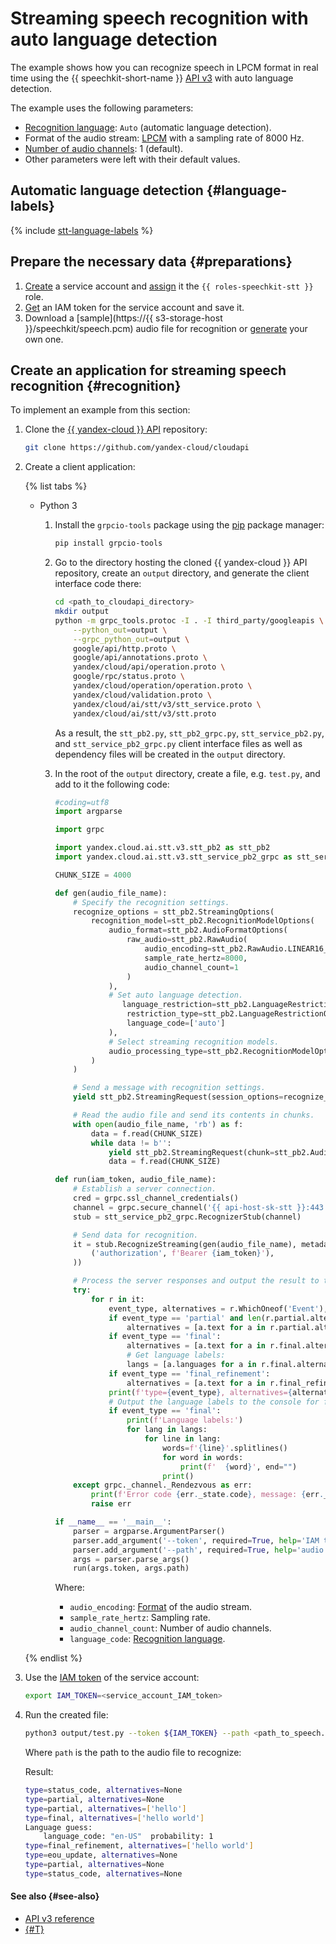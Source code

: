 # Streaming speech recognition with auto language detection

The example shows how you can recognize speech in LPCM format in real time using the {{ speechkit-short-name }} [API v3](../../stt-v3/api-ref/grpc/) with auto language detection.

The example uses the following parameters:

* [Recognition language](../models#languages): `Auto` (automatic language detection).
* Format of the audio stream: [LPCM](../../formats.md#LPCM) with a sampling rate of 8000 Hz.
* [Number of audio channels](../../stt-v3/api-ref/grpc/stt_service#RawAudio): 1 (default).
* Other parameters were left with their default values.

## Automatic language detection {#language-labels}

{% include [stt-language-labels](../../../_includes/speechkit/stt-language-labels.md) %}

## Prepare the necessary data {#preparations}

1. [Create](../../../iam/operations/sa/create.md) a service account and [assign](../../../iam/operations/sa/assign-role-for-sa.md) it the `{{ roles-speechkit-stt }}` role.
1. [Get](../../../iam/operations/iam-token/create-for-sa#via-cli) an IAM token for the service account and save it.
1. Download a [sample](https://{{ s3-storage-host }}/speechkit/speech.pcm) audio file for recognition or [generate](../../tts/api/tts-examples-v3.md) your own one.

## Create an application for streaming speech recognition {#recognition}

To implement an example from this section:

1. Clone the [{{ yandex-cloud }} API](https://github.com/yandex-cloud/cloudapi) repository:

   ```bash
   git clone https://github.com/yandex-cloud/cloudapi
   ```

1. Create a client application:

   {% list tabs %}

   - Python 3

      1. Install the `grpcio-tools` package using the [pip](https://pip.pypa.io/en/stable/) package manager:

         ```bash
         pip install grpcio-tools
         ```

      1. Go to the directory hosting the cloned {{ yandex-cloud }} API repository, create an `output` directory, and generate the client interface code there:

         ```bash
         cd <path_to_cloudapi_directory>
         mkdir output
         python -m grpc_tools.protoc -I . -I third_party/googleapis \
             --python_out=output \
             --grpc_python_out=output \
             google/api/http.proto \
             google/api/annotations.proto \
             yandex/cloud/api/operation.proto \
             google/rpc/status.proto \
             yandex/cloud/operation/operation.proto \
             yandex/cloud/validation.proto \
             yandex/cloud/ai/stt/v3/stt_service.proto \
             yandex/cloud/ai/stt/v3/stt.proto
         ```

         As a result, the `stt_pb2.py`, `stt_pb2_grpc.py`, `stt_service_pb2.py`, and `stt_service_pb2_grpc.py` client interface files as well as dependency files will be created in the `output` directory.

      1. In the root of the `output` directory, create a file, e.g. `test.py`, and add to it the following code:

         ```python
         #coding=utf8
         import argparse

         import grpc

         import yandex.cloud.ai.stt.v3.stt_pb2 as stt_pb2
         import yandex.cloud.ai.stt.v3.stt_service_pb2_grpc as stt_service_pb2_grpc

         CHUNK_SIZE = 4000

         def gen(audio_file_name):
             # Specify the recognition settings.
             recognize_options = stt_pb2.StreamingOptions(
                 recognition_model=stt_pb2.RecognitionModelOptions(
                     audio_format=stt_pb2.AudioFormatOptions(
                         raw_audio=stt_pb2.RawAudio(
                             audio_encoding=stt_pb2.RawAudio.LINEAR16_PCM,
                             sample_rate_hertz=8000,
                             audio_channel_count=1
                         )
                     ),
                     # Set auto language detection.
         	            language_restriction=stt_pb2.LanguageRestrictionOptions(
                         restriction_type=stt_pb2.LanguageRestrictionOptions.WHITELIST,
                         language_code=['auto']
                     ),
                     # Select streaming recognition models.
                     audio_processing_type=stt_pb2.RecognitionModelOptions.REAL_TIME
                 )
             )

             # Send a message with recognition settings.
             yield stt_pb2.StreamingRequest(session_options=recognize_options)

             # Read the audio file and send its contents in chunks.
             with open(audio_file_name, 'rb') as f:
                 data = f.read(CHUNK_SIZE)
                 while data != b'':
                     yield stt_pb2.StreamingRequest(chunk=stt_pb2.AudioChunk(data=data))
                     data = f.read(CHUNK_SIZE)

         def run(iam_token, audio_file_name):
             # Establish a server connection.
             cred = grpc.ssl_channel_credentials()
             channel = grpc.secure_channel('{{ api-host-sk-stt }}:443', cred)
             stub = stt_service_pb2_grpc.RecognizerStub(channel)

             # Send data for recognition.
             it = stub.RecognizeStreaming(gen(audio_file_name), metadata=(
                 ('authorization', f'Bearer {iam_token}'),
             ))

             # Process the server responses and output the result to the console.
             try:
                 for r in it:
                     event_type, alternatives = r.WhichOneof('Event'), None
                     if event_type == 'partial' and len(r.partial.alternatives) > 0:
                         alternatives = [a.text for a in r.partial.alternatives]
                     if event_type == 'final':
                         alternatives = [a.text for a in r.final.alternatives]
                         # Get language labels:
                         langs = [a.languages for a in r.final.alternatives]
                     if event_type == 'final_refinement':
                         alternatives = [a.text for a in r.final_refinement.normalized_text.alternatives]
                     print(f'type={event_type}, alternatives={alternatives}')
                     # Output the language labels to the console for final versions:
                     if event_type == 'final':
                         print(f'Language labels:')
                         for lang in langs:
                             for line in lang:
                                 words=f'{line}'.splitlines()
                                 for word in words:
                                     print(f'  {word}', end="")
                                 print()
             except grpc._channel._Rendezvous as err:
                 print(f'Error code {err._state.code}, message: {err._state.details}')
                 raise err

         if __name__ == '__main__':
             parser = argparse.ArgumentParser()
             parser.add_argument('--token', required=True, help='IAM token')
             parser.add_argument('--path', required=True, help='audio file path')
             args = parser.parse_args()
             run(args.token, args.path)
         ```

         Where:

         * `audio_encoding`: [Format](../../formats.md) of the audio stream.
         * `sample_rate_hertz`: Sampling rate.
         * `audio_channel_count`: Number of audio channels.
         * `language_code`: [Recognition language](../index.md#langs).

   {% endlist %}

1. Use the [IAM token](../../../iam/concepts/authorization/iam-token.md) of the service account:

   ```bash
   export IAM_TOKEN=<service_account_IAM_token>
   ```

1. Run the created file:

   ```bash
   python3 output/test.py --token ${IAM_TOKEN} --path <path_to_speech.pcm>
   ```

   Where `path` is the path to the audio file to recognize:

   Result:

   ```bash
   type=status_code, alternatives=None
   type=partial, alternatives=None
   type=partial, alternatives=['hello']
   type=final, alternatives=['hello world']
   Language guess:
       language_code: "en-US"  probability: 1
   type=final_refinement, alternatives=['hello world']
   type=eou_update, alternatives=None
   type=partial, alternatives=None
   type=status_code, alternatives=None
   ```

#### See also {#see-also}

* [API v3 reference](../../stt-v3/api-ref/grpc/)
* [{#T}](../../concepts/auth.md)